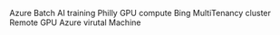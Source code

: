 Azure Batch AI training
Philly GPU compute
Bing MultiTenancy cluster
Remote GPU Azure virutal Machine

